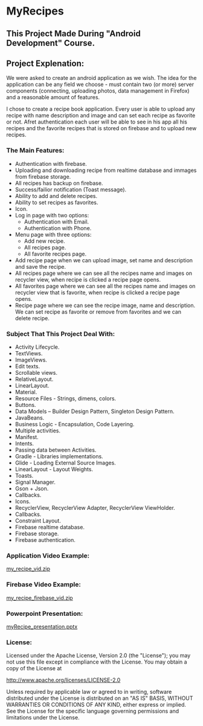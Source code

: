 # MyRecipes

## This Project Made During "Android Development" Course.

## Project Explenation:
  We were asked to create an android application as we wish.
  The idea for the application can be any field we choose - must contain two (or more) server components (connecting, uploading photos, data management in Firefox)   and a reasonable amount of features.

  I chose to create a recipe book application.
  Every user is able to upload any recipe with name description and image and can set each recipe as favorite or not.
  Afret authentication each user will be able to see in his app all his recipes and the favorite recipes that is stored on firebase and to upload new recipes.

### The Main Features:
  * Authentication with firebase.
  * Uploading and downloading recipe from realtime database and immages from firebase storage.
  * All recipes has backup on firebase.
  * Success/failior notification (Toast message).
  * Ability to add and delete recipes.
  * Ability to set recipes as favorites.
  * Icon.
  * Log in page with two options:
      * Authentication with Email.
      * Authentication with Phone.
  * Menu page with three options:
      * Add new recipe.
      * All recipes page.
      * All favorite recipes page.
  * Add recipe page when we can upload image, set name and description and save the recipe.
  * All recipes page where we can see all the recipes name and images on recycler view, when recipe is clicked a recipe page opens.
  * All favorites page where we can see all the recipes name and images on recycler view that is favorite, when recipe is clicked a recipe page opens.
  * Recipe page where we can see the recipe image, name and description. We can set recipe as favorite or remove from favorites and we can delete recipe.


### Subject That This Project Deal With:
  * Activity Lifecycle.
  * TextViews.
  * ImageViews.
  * Edit texts.
  * Scrollable views.
  * RelativeLayout.
  * LinearLayout.
  * Material.
  * Resource Files - Strings, dimens, colors.
  * Buttons.
  * Data Models – Builder Design Pattern, Singleton Design Pattern.
  * JavaBeans.
  * Business Logic - Encapsulation, Code Layering.
  * Multiple activities.
  * Manifest.
  * Intents.
  * Passing data between Activities.
  * Gradle - Libraries implementations.
  * Glide - Loading External Source Images.
  * LinearLayout - Layout Weights.
  * Toasts.
  * Signal Manager.
  * Gson + Json.
  * Callbacks.
  * Icons.
  * RecyclerView, RecyclerView Adapter, RecyclerView ViewHolder.
  * Callbacks.
  * Constraint Layout.
  * Firebase realtime database.
  * Firebase storage.
  * Firebase authentication.

### Application Video Example:
  [my_recipe_vid.zip](https://github.com/ShaiNachum/MyRecipes/files/14970428/my_recipe_vid.zip)

### Firebase Video Example:

[my_recipe_firebase_vid.zip](https://github.com/ShaiNachum/MyRecipes/files/14970467/my_recipe_firebase_vid.zip)

### Powerpoint Presentation:

[myRecipe_presentation.pptx](https://github.com/ShaiNachum/MyRecipes/files/15052206/myRecipe_presentation.pptx)

### License:
Licensed under the Apache License, Version 2.0 (the "License");
you may not use this file except in compliance with the License.
You may obtain a copy of the License at

   http://www.apache.org/licenses/LICENSE-2.0

Unless required by applicable law or agreed to in writing, software
distributed under the License is distributed on an "AS IS" BASIS,
WITHOUT WARRANTIES OR CONDITIONS OF ANY KIND, either express or implied.
See the License for the specific language governing permissions and
limitations under the License.
